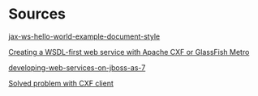 # Sources #

[jax-ws-hello-world-example-document-style](http://www.mkyong.com/webservices/jax-ws/jax-ws-hello-world-example-document-style/)

[Creating a WSDL-first web service with Apache CXF or GlassFish Metro](http://www.jroller.com/gmazza/entry/web_service_tutorial)

[developing-web-services-on-jboss-as-7](http://www.mastertheboss.com/jboss-web-services/developing-web-services-on-jboss-as-7)

[Solved problem with CXF client](http://stackoverflow.com/questions/7611803/cxf-2-4-2-no-conduit-initiator-was-found-for-the-namespace-http-schemas-xmlso)